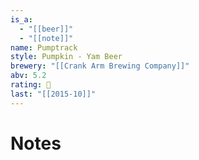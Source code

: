 ```yaml
---
is_a:
  - "[[beer]]"
  - "[[note]]"
name: Pumptrack
style: Pumpkin - Yam Beer
brewery: "[[Crank Arm Brewing Company]]"
abv: 5.2
rating: 🤞
last: "[[2015-10]]"
---
```

# Notes

